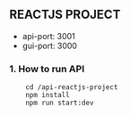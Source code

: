 ## REACTJS PROJECT 

- api-port: 3001
- gui-port: 3000

### 1. How to run API
```
    cd /api-reactjs-project
    npm install
    npm run start:dev
```